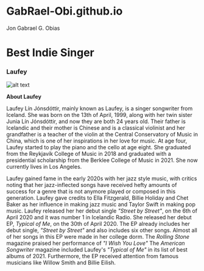 # GabRael-Obi.github.io
Jon Gabrael G. Obias
# Best Indie Singer

### Laufey

![alt text](https://static1.squarespace.com/static/60300340d27ffb2c6946ccbe/t/6509de5bf2a7d52046a2d5fb/1695145563733/Laufey_Social+Sharing.jpeg?format=1500w)


**About Laufey**

Laufey Lín Jónsdóttir, mainly known as Laufey, is a singer songwriter from Iceland. She was born on the 13th of April, 1999, along with her twin sister Junia Lín Jónsdóttir, and now they are both 24 years old. Their father is Icelandic and their mother is Chinese and is a classical violinist and her grandfather is a teacher of the violin at the Central Conservatory of Music in China, which is one of her inspirations in her love for music.  At age four, Laufey started to play the piano and the cello at age eight. She graduated from the Reykjavík College of Music in 2018 and graduated with a presidential scholarship from the Berklee College of Music in 2021. She now currently lives in Los Angeles.

Laufey gained fame in the early 2020s with her jazz style music, with critics noting that her jazz-inflected songs have received hefty amounts of success for a genre that is not anymore played or composed in this generation. Laufey gave credits to  Ella Fitzgerald, Billie Holiday and Chet Baker as her influence in making jazz music and Taylor Swift in making pop music. Laufey released her her debut single *"Street by Street"*, on the 6th of April 2020 and it was number 1 in Icelandic Radio. She released her debut EP, *Typical of Me*, on the 30th of April 2020. The EP already includes her debut single, *"Street by Street"* and also includes six other songs. Almost all of her songs in this EP were made in her college dorm. The *Rolling Stone* magazine praised her performance of *"I Wish You Love"* The *American Songwriter* magazine included Laufey's *"Typical of Me"* in its list of best albums of 2021. Furthermore, the EP received attention from famous musicians like Willow Smith and Billie Eilish.
